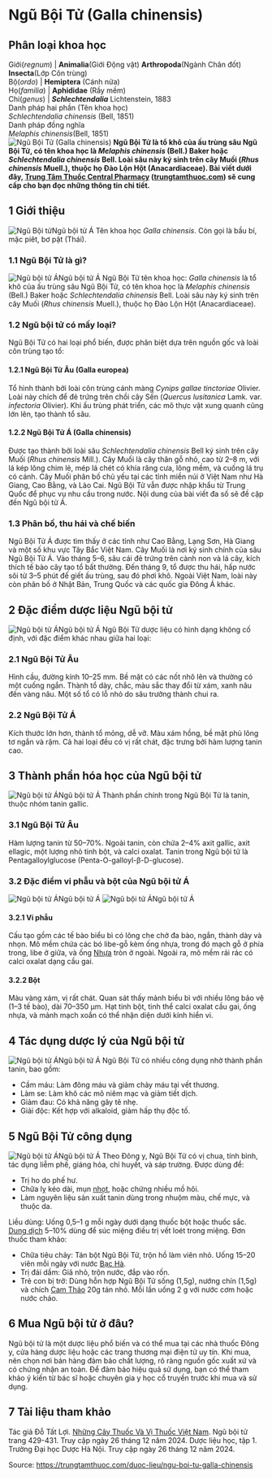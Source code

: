 # Ngũ Bội Tử (Galla chinensis)

Phân loại khoa học  
---  
Giới(_regnum_) |  **Animalia**(Giới Động vật) **Arthropoda**(Ngành Chân đốt) **Insecta**(Lớp Côn trùng)  
Bộ(_ordo_) | **Hemiptera** (Cánh nửa)  
Họ(_familia_) | **Aphididae** (Rầy mềm)  
Chi(_genus_) | _**Schlechtendalia**_ Lichtenstein, 1883  
Danh pháp hai phần (Tên khoa học)  
_Schlechtendalia chinensis_ (Bell, 1851)  
Danh pháp đồng nghĩa  
_Melaphis chinensis_(Bell, 1851)  
![Ngũ Bội Tử \(Galla chinensis\)](https://trungtamthuoc.com/images/others/ngu-boi-tu-1-3803.jpg)
**Ngũ Bội Tử là tổ khô của ấu trùng sâu Ngũ Bội Tử, có tên khoa học là _Melaphis chinensis_ (Bell.) Baker hoặc _Schlechtendalia chinensis_ Bell. Loài sâu này ký sinh trên cây Muối (_Rhus chinensis_ Muell.), thuộc họ Đào Lộn Hột (Anacardiaceae). Bài viết dưới đây, [Trung Tâm Thuốc Central Pharmacy](https://trungtamthuoc.com/ "Trung Tâm Thuốc Central Pharmacy") ([trungtamthuoc.com](https://trungtamthuoc.com/ "trungtamthuoc.com")) sẽ cung cấp cho bạn đọc những thông tin chi tiết.**
##  1 Giới thiệu
![Ngũ Bội tử](https://trungtamthuoc.com/images/item/ngu-boi-tu-2.jpg)Ngũ bội tử Á
Tên khoa học _Galla chinensis_.
Còn gọi là bầu bí, mặc piêt, bơ pật (Thái).
### 1.1 Ngũ Bội Tử là gì?
![Ngũ bội tử Á](https://trungtamthuoc.com/images/item/ngu-boi-tu-3.jpg)Ngũ bội tử Á
Ngũ Bội Tử tên khoa học: _Galla chinensis_ là tổ khô của ấu trùng sâu Ngũ Bội Tử, có tên khoa học là _Melaphis chinensis_ (Bell.) Baker hoặc _Schlechtendalia chinensis_ Bell. Loài sâu này ký sinh trên cây Muối (_Rhus chinensis_ Muell.), thuộc họ Đào Lộn Hột (Anacardiaceae).
### 1.2 Ngũ bội tử có mấy loại?
Ngũ Bội Tử có hai loại phổ biến, được phân biệt dựa trên nguồn gốc và loài côn trùng tạo tổ:
#### 1.2.1 Ngũ Bội Tử Âu (Galla europea)
Tổ hình thành bởi loài côn trùng cánh màng _Cynips gallae tinctoriae_ Olivier.
Loài này chích để đẻ trứng trên chồi cây Sến (_Quercus lusitanica_ Lamk. var. _infectoria_ Olivier).
Khi ấu trùng phát triển, các mô thực vật xung quanh cũng lớn lên, tạo thành tổ sâu.
#### 1.2.2 Ngũ Bội Tử Á (Galla chinensis)
Được tạo thành bởi loài sâu _Schlechtendalia chinensis_ Bell ký sinh trên cây Muối (_Rhus chinensis_ Mill.).
Cây Muối là cây thân gỗ nhỏ, cao từ 2–8 m, với lá kép lông chim lẻ, mép lá chét có khía răng cưa, lông mềm, và cuống lá trụ có cánh.
Cây Muối phân bố chủ yếu tại các tỉnh miền núi ở Việt Nam như Hà Giang, Cao Bằng, và Lào Cai.
Ngũ Bội Tử vẫn được nhập khẩu từ Trung Quốc để phục vụ nhu cầu trong nước.
Nội dung của bài viết đa số sẽ đề cập đến Ngũ bội tử Á.
### 1.3 Phân bố, thu hái và chế biến
Ngũ Bội Tử Á được tìm thấy ở các tỉnh như Cao Bằng, Lạng Sơn, Hà Giang và một số khu vực Tây Bắc Việt Nam. Cây Muối là nơi ký sinh chính của sâu Ngũ Bội Tử Á. Vào tháng 5–6, sâu cái đẻ trứng trên cành non và lá cây, kích thích tế bào cây tạo tổ bất thường. Đến tháng 9, tổ được thu hái, hấp nước sôi từ 3–5 phút để giết ấu trùng, sau đó phơi khô.
Ngoài Việt Nam, loài này còn phân bố ở Nhật Bản, Trung Quốc và các quốc gia Đông Á khác.
##  2 Đặc điểm dược liệu Ngũ bội tử
![Ngũ bội tử Á](https://trungtamthuoc.com/images/item/ngu-boi-tu-4.jpg)Ngũ bội tử Á
Ngũ Bội Tử dược liệu có hình dạng không cố định, với đặc điểm khác nhau giữa hai loại:
### 2.1 Ngũ Bội Tử Âu
Hình cầu, đường kính 10–25 mm.
Bề mặt có các nốt nhô lên và thường có một cuống ngắn.
Thành tổ dày, chắc, màu sắc thay đổi từ xám, xanh nâu đến vàng nâu.
Một số tổ có lỗ nhỏ do sâu trưởng thành chui ra.
### 2.2 Ngũ Bội Tử Á
Kích thước lớn hơn, thành tổ mỏng, dễ vỡ.
Màu xám hồng, bề mặt phủ lông tơ ngắn và rậm.
Cả hai loại đều có vị rất chát, đặc trưng bởi hàm lượng tanin cao.
##  3 Thành phần hóa học của Ngũ bội tử
![Ngũ bội tử Á](https://trungtamthuoc.com/images/item/ngu-boi-tu-5.jpg)Ngũ bội tử Á
Thành phần chính trong Ngũ Bội Tử là tanin, thuộc nhóm tanin gallic.
### 3.1 Ngũ Bội Tử Âu
Hàm lượng tanin từ 50–70%.
Ngoài tanin, còn chứa 2–4% axit gallic, axit ellagic, một lượng nhỏ tinh bột, và calci oxalat.
Tanin trong Ngũ bội tử là Pentagalloylglucose (Penta-O-galloyl-β-D-glucose).
### 3.2 Đặc điểm vi phẫu và bột của Ngũ bội tử Á
![Ngũ bội tử Á](https://trungtamthuoc.com/images/item/ngu-boi-tu-9.jpg)Ngũ bội tử Á
![Ngũ bội tử Á](https://trungtamthuoc.com/images/item/ngu-boi-tu-6.jpg)Ngũ bội tử Á
#### 3.2.1 Vi phẫu
Cấu tạo gồm các tế bào biểu bì có lông che chở đa bào, ngắn, thành dày và nhọn.
Mô mềm chứa các bó libe-gỗ kèm ống nhựa, trong đó mạch gỗ ở phía trong, libe ở giữa, và ống [Nhựa](https://trungtamthuoc.com/hoat-chat/nhua "Nhựa") tròn ở ngoài.
Ngoài ra, mô mềm rải rác có calci oxalat dạng cầu gai.
#### 3.2.2 Bột
Màu vàng xám, vị rất chát.
Quan sát thấy mảnh biểu bì với nhiều lông bảo vệ (1–3 tế bào), dài 70–350 µm.
Hạt tinh bột, tinh thể calci oxalat cầu gai, ống nhựa, và mảnh mạch xoắn có thể nhận diện dưới kính hiển vi.
##  4 Tác dụng dược lý của Ngũ bội tử
![Ngũ bội tử Á](https://trungtamthuoc.com/images/item/ngu-boi-tu-7.jpg)Ngũ bội tử Á
Ngũ Bội Tử có nhiều công dụng nhờ thành phần tanin, bao gồm:
  * Cầm máu: Làm đông máu và giảm chảy máu tại vết thương.
  * Làm se: Làm khô các mô niêm mạc và giảm tiết dịch.
  * Giảm đau: Có khả năng gây tê nhẹ.
  * Giải độc: Kết hợp với alkaloid, giảm hấp thụ độc tố.


##  5 Ngũ Bội Tử công dụng
![Ngũ bội tử Á](https://trungtamthuoc.com/images/item/ngu-boi-tu-8.jpg)Ngũ bội tử Á
Theo Đông y, Ngũ Bội Tử có vị chua, tính bình, tác dụng liễm phế, giáng hỏa, chỉ huyết, và sáp trường. Được dùng để:
  * Trị ho do phế hư.
  * Chữa lỵ kéo dài, mụn [nhọt](https://trungtamthuoc.com/bai-viet/nhot "nhọt"), hoặc chứng nhiều mồ hôi.
  * Làm nguyên liệu sản xuất tanin dùng trong nhuộm màu, chế mực, và thuộc da.


Liều dùng: Uống 0,5–1 g mỗi ngày dưới dạng thuốc bột hoặc thuốc sắc. [Dung dịch](https://trungtamthuoc.com/bai-viet/dung-dich-thuoc-la-gi-cong-thuc-va-ky-thuat-bao-che-dung-dich-thuoc "Dung dịch") 5–10% dùng để súc miệng điều trị vết loét trong miệng.
Đơn thuốc tham khảo:
  * Chữa tiêu chảy: Tán bột Ngũ Bội Tử, trộn hồ làm viên nhỏ. Uống 15–20 viên mỗi ngày với nước [Bạc Hà](https://trungtamthuoc.com/duoc-lieu/bac-ha "Bạc Hà").
  * Trị đái dầm: Giã nhỏ, trộn nước, đắp vào rốn.
  * Trẻ con bị trở: Dùng hỗn hợp Ngũ Bội Tử sống (1,5g), nướng chín (1,5g) và chích [Cam Thảo](https://trungtamthuoc.com/duoc-lieu/cam-thao-32 "Cam Thảo") 20g tán nhỏ. Mỗi lần uống 2 g với nước cơm hoặc nước cháo.


##  6 Mua Ngũ bội tử ở đâu?
Ngũ bội tử là một dược liệu phổ biến và có thể mua tại các nhà thuốc Đông y, cửa hàng dược liệu hoặc các trang thương mại điện tử uy tín. Khi mua, nên chọn nơi bán hàng đảm bảo chất lượng, rõ ràng nguồn gốc xuất xứ và có chứng nhận an toàn. Để đảm bảo hiệu quả sử dụng, bạn có thể tham khảo ý kiến từ bác sĩ hoặc chuyên gia y học cổ truyền trước khi mua và sử dụng.
##  7 Tài liệu tham khảo
Tác giả Đỗ Tất Lợi. [Những Cây Thuốc Và Vị Thuốc Việt Nam](https://trungtamthuoc.com/duoc-lieu "Những Cây Thuốc Và Vị Thuốc Việt Nam"). Ngũ bội tử trang 429-431. Truy cập ngày 26 tháng 12 năm 2024.
Dược liệu học, tập 1. Trường Đại học Dược Hà Nội. Truy cập ngày 26 tháng 12 năm 2024.


Source: https://trungtamthuoc.com/duoc-lieu/ngu-boi-tu-galla-chinensis